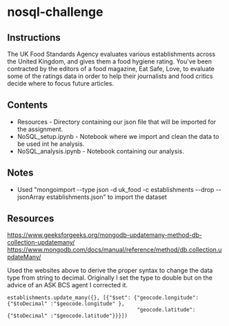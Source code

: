 # nosql-challenge

## Instructions

The UK Food Standards Agency evaluates various establishments across the United Kingdom, and gives them a food hygiene rating. You've been contracted by the editors of a food magazine, Eat Safe, Love, to evaluate some of the ratings data in order to help their journalists and food critics decide where to focus future articles.

## Contents

- Resources - Directory containing our json file that will be imported for the assignment.
- NoSQL_setup.ipynb - Notebook where we import and clean the data to be used int he analysis. 
- NoSQL_analysis.ipynb - Notebook containing our analysis.

## Notes

- Used "mongoimport --type json -d uk_food -c establishments --drop --jsonArray establishments.json" to import the dataset

## Resources

https://www.geeksforgeeks.org/mongodb-updatemany-method-db-collection-updatemany/
https://www.mongodb.com/docs/manual/reference/method/db.collection.updateMany/

Used the websites above to derive the proper syntax to change the data type from string to decimal. Originally I set the type to double but on the advice of an ASK BCS agent I corrected it.

``` 
establishments.update_many({}, [{"$set": {"geocode.longitude": {"$toDecimal" :"$geocode.longitude" },
                                          "geocode.latitude": {"$toDecimal" :"$geocode.latitude"}}}])
```
